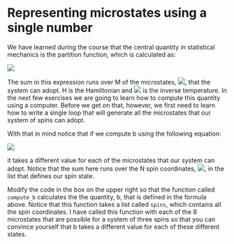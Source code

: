 # Representing microstates using a single number

We have learned during the course that the central quantity in statistical mechanics is the partition function, which is calculated as:

![](https://render.githubusercontent.com/render/math?math=Z=\frac{j=1}^Me^{-\beta\H(\mathbf{x}_j)})

The sum in this expression runs over M of the microstates, ![](https://render.githubusercontent.com/render/math?math=x_j), that the system can adopt.  H is the Hamiltonian and ![](https://render.githubusercontent.com/render/math?math=\beta) is the inverse temperature.  In the next few exercises we are going to learn how to compute this quantity using a computer.  Before we get on that, however, we first need to learn how to write a single loop that will generate all the microstates that our system of spins can adopt.

With that in mind notice that if we compute b using the following equation:

![](https://render.githubusercontent.com/render/math?math=b=\sum_{j=1}^N2^{j-1}z(s_j)\qquad\textrm{where}\qquad\z(0)=-1\qquad\textrm{and}\qquad\z(1)=1)

it takes a different value for each of the microstates that our system can adopt.  Notice that the sum here runs over the N spin coordinates, ![](https://render.githubusercontent.com/render/math?math=s_j), in the list that defines our spin state.

Modify the code in the box on the upper right so that the function called `compute_b` calculates the the quantity, b, that is defined in the formula above.  Notice that this function takes a list called `spins`, which contains all the spin coordinates.  I have called this function with each of the 8 microstates that are possible for a system of three spins so that you can convince yourself that b takes a different value for each of these different states.
